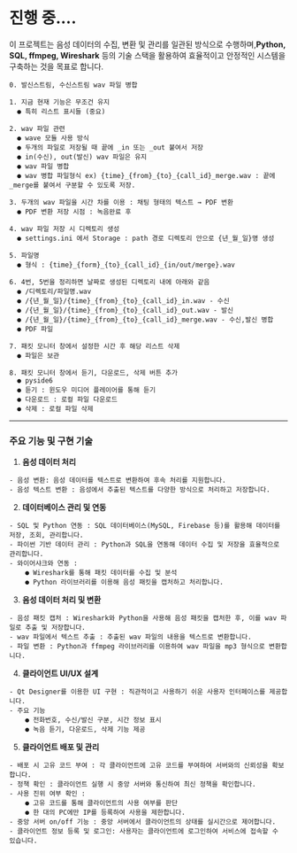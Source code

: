 
# 진행 중....

이 프로젝트는 음성 데이터의 수집, 변환 및 관리를 일관된 방식으로 수행하며,**Python, SQL, ffmpeg, Wireshark** 등의 기술 스택을 활용하여 효율적이고 안정적인 시스템을 구축하는 것을 목표로 합니다.

```aiignore
0. 발신스트림, 수신스트림 wav 파일 병합

1. 지금 현재 기능은 무조건 유지
  ● 특히 리스트 표시들 (중요)

2. wav 파일 관련
  ● wave 모듈 사용 방식
  ● 두개의 파일로 저장될 때 끝에 _in 또는 _out 붙여서 저장
  ● in(수신), out(발신) wav 파일은 유지
  ● wav 파일 병합
  ● wav 병합 파일형식 ex) {time}_{from}_{to}_{call_id}_merge.wav : 끝에 _merge를 붙여서 구분할 수 있도록 저장.

3. 두개의 wav 파일을 시간 차를 이용 : 채팅 형태의 텍스트 → PDF 변환
  ● PDF 변환 저장 시점 : 녹음완료 후

4. wav 파일 저장 시 디렉토리 생성
  ● settings.ini 에서 Storage : path 경로 디렉토리 안으로 {년_월_일}명 생성

5. 파일명
  ● 형식 : {time}_{form}_{to}_{call_id}_{in/out/merge}.wav

6. 4번, 5번을 정리하면 날짜로 생성된 디렉토리 내에 아래와 같음
  ● /디렉토리/파일명.wav
  ● /{년_월_일}/{time}_{from}_{to}_{call_id}_in.wav - 수신
  ● /{년_월_일}/{time}_{from}_{to}_{call_id}_out.wav - 발신
  ● /{년_월_일}/{time}_{from}_{to}_{call_id}_merge.wav - 수신,발신 병합
  ● PDF 파일

7. 패킷 모니터 창에서 설정한 시간 후 해당 리스트 삭제
  ● 파일은 보관

8. 패킷 모니터 창에서 듣기, 다운로드, 삭제 버튼 추가
  ● pyside6
  ● 듣기 : 윈도우 미디어 플레이어를 통해 듣기
  ● 다운로드 : 로컬 파일 다운로드
  ● 삭제 : 로컬 파일 삭제
```
---
### **주요 기능 및 구현 기술**

1. **음성 데이터 처리**
```
- 음성 변환: 음성 데이터를 텍스트로 변환하여 후속 처리를 지원합니다.
- 음성 텍스트 변환 : 음성에서 추출된 텍스트를 다양한 방식으로 처리하고 저장합니다.
```

2. **데이터베이스 관리 및 연동**
```
- SQL 및 Python 연동 : SQL 데이터베이스(MySQL, Firebase 등)를 활용해 데이터를 저장, 조회, 관리합니다.
- 파이썬 기반 데이터 관리 : Python과 SQL을 연동해 데이터 수집 및 저장을 효율적으로 관리합니다.
- 와이어샤크와 연동 :
    ● Wireshark를 통해 패킷 데이터를 수집 및 분석
    ● Python 라이브러리를 이용해 음성 패킷을 캡처하고 처리합니다.
```

3. **음성 데이터 처리 및 변환**
```
- 음성 패킷 캡처 : Wireshark와 Python을 사용해 음성 패킷을 캡처한 후, 이를 wav 파일로 추출 및 저장합니다.
- wav 파일에서 텍스트 추출 : 추출된 wav 파일의 내용을 텍스트로 변환합니다.
- 파일 변환 : Python과 ffmpeg 라이브러리를 이용하여 wav 파일을 mp3 형식으로 변환합니다.
```

4. **클라이언트 UI/UX 설계**
```
- Qt Designer를 이용한 UI 구현 : 직관적이고 사용하기 쉬운 사용자 인터페이스를 제공합니다.
- 주요 기능
    ● 전화번호, 수신/발신 구분, 시간 정보 표시
    ● 녹음 듣기, 다운로드, 삭제 기능 제공
```

5. **클라이언트 배포 및 관리**
```
- 배포 시 고유 코드 부여 : 각 클라이언트에 고유 코드를 부여하여 서버와의 신뢰성을 확보합니다.
- 정책 확인 : 클라이언트 실행 시 중앙 서버와 통신하여 최신 정책을 확인합니다.
- 사용 진위 여부 확인 :
    ● 고유 코드를 통해 클라이언트의 사용 여부를 판단
    ● 한 대의 PC에만 IP를 등록하여 사용을 제한합니다.
- 중앙 서버 on/off 기능 : 중앙 서버에서 클라이언트의 상태를 실시간으로 제어합니다.
- 클라이언트 정보 등록 및 로그인: 사용자는 클라이언트에 로그인하여 서비스에 접속할 수 있습니다.
```